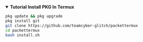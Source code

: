 <details open>
  <summary><strong> Tutorial Install PKG In Termux</strong></summary>

  ```bash
  pkg update && pkg upgrade
  pkg install git
  git clone https://github.com/teamcyber-glitch/packettermux
  cd packettermux
  bash install.sh
  ```
  </details>
